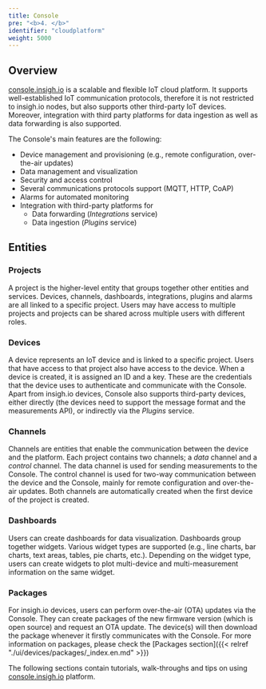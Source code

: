 ```yaml
---
title: Console
pre: "<b>4. </b>"
identifier: "cloudplatform"
weight: 5000
---
```


## Overview

[console.insigh.io](https://console.insigh.io) is a scalable and flexible IoT cloud platform. It supports well-established IoT communication protocols, therefore it is not restricted to insigh.io nodes, but also supports other third-party IoT devices. Moreover, integration with third party platforms for data ingestion as well as data forwarding is also supported.

The Console's main features are the following:

- Device management and provisioning (e.g., remote configuration, over-the-air updates)
- Data management and visualization
- Security and access control
- Several communications protocols support (MQTT, HTTP, CoAP)
- Alarms for automated monitoring
- Integration with third-party platforms for
  - Data forwarding (_Integrations_ service)
  - Data ingestion (_Plugins_ service)

## Entities

### Projects

A project is the higher-level entity that groups together other entities and services. Devices, channels, dashboards, integrations, plugins and alarms are all linked to a specific project. Users may have access to multiple projects and projects can be shared across multiple users with different roles.

### Devices

A device represents an IoT device and is linked to a specific project. Users that have access to that project also have access to the device. When a device is created, it is assigned an ID and a key. These are the credentials that the device uses to authenticate and communicate with the Console. Apart from insigh.io devices, Console also supports third-party devices, either directly (the devices need to support the message format and the measurements API), or indirectly via the _Plugins_ service.

### Channels

Channels are entities that enable the communication between the device and the platform. Each project contains two channels; a _data_ channel and a _control_ channel. The data channel is used for sending measurements to the Console. The control channel is used for two-way communication between the device and the Console, mainly for remote configuration and over-the-air updates. Both channels are automatically created when the first device of the project is created.

### Dashboards

Users can create dashboards for data visualization. Dashboards group together widgets. Various widget types are supported (e.g., line charts, bar charts, text areas, tables, pie charts, etc.). Depending on the widget type, users can create widgets to plot multi-device and multi-measurement information on the same widget.

### Packages

For insigh.io devices, users can perform over-the-air (OTA) updates via the Console. They can create packages of the new firmware version (which is open source) and request an OTA update. The device(s) will then download the package whenever it firstly communicates with the Console. For more information on packages, please check the [Packages section]({{< relref "./ui/devices/packages/_index.en.md" >}})

The following sections contain tutorials, walk-throughs and tips on using [console.insigh.io](https://console.insigh.io) platform.
